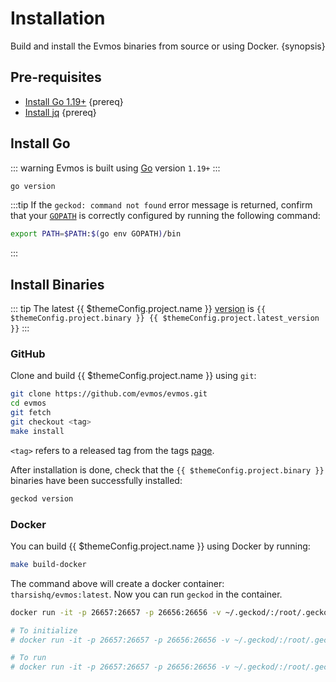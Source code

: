 <!--
order: 1
-->

# Installation

Build and install the Evmos binaries from source or using Docker. {synopsis}

## Pre-requisites

- [Install Go 1.19+](https://golang.org/dl/) {prereq}
- [Install jq](https://stedolan.github.io/jq/download/) {prereq}

## Install Go

::: warning
Evmos is built using [Go](https://golang.org/dl/) version `1.19+`
:::

```bash
go version
```

:::tip
If the `geckod: command not found` error message is returned, confirm that your [`GOPATH`](https://golang.org/doc/gopath_code#GOPATH) is correctly configured by running the following command:

```bash
export PATH=$PATH:$(go env GOPATH)/bin
```

:::

## Install Binaries

::: tip
The latest {{ $themeConfig.project.name }} [version](https://github.com/evmos/evmos/releases) is `{{ $themeConfig.project.binary }} {{ $themeConfig.project.latest_version }}`
:::

### GitHub

Clone and build {{ $themeConfig.project.name }} using `git`:

```bash
git clone https://github.com/evmos/evmos.git
cd evmos
git fetch
git checkout <tag>
make install
```

`<tag>` refers to a released tag from the tags [page](https://github.com/evmos/evmos/tags).

After installation is done, check that the `{{ $themeConfig.project.binary }}` binaries have been successfully installed:

```bash
geckod version
```

### Docker

You can build {{ $themeConfig.project.name }} using Docker by running:

```bash
make build-docker
```

The command above will create a docker container: `tharsishq/evmos:latest`. Now you can run `geckod` in the container.

```bash
docker run -it -p 26657:26657 -p 26656:26656 -v ~/.geckod/:/root/.geckod tharsishq/evmos:latest geckod version

# To initialize
# docker run -it -p 26657:26657 -p 26656:26656 -v ~/.geckod/:/root/.geckod tharsishq/evmos:latest geckod init test-chain --chain-id test_9000-2

# To run
# docker run -it -p 26657:26657 -p 26656:26656 -v ~/.geckod/:/root/.geckod tharsishq/evmos:latest geckod start
```
